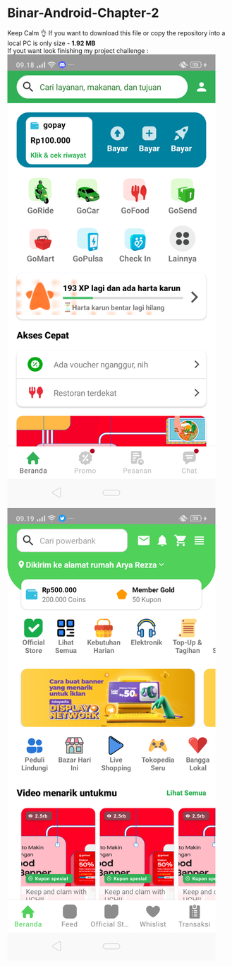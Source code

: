# Binar-Android-Chapter-2
Keep Calm 👌 If you want to download this file or copy the repository into a local PC is only size - <b>1.92 MB</b><br>
If yout want look finishing my project challenge :
![Gojek](https://raw.githubusercontent.com/anantyan/Binar-Android-Chapter-2/Challenge/Screenshoot/Screenshot%202022-03-04%20210950.png?raw=true)
![Tokopedia](https://raw.githubusercontent.com/anantyan/Binar-Android-Chapter-2/Challenge/Screenshoot/Screenshot%202022-03-04%20210949.png?raw=true)
